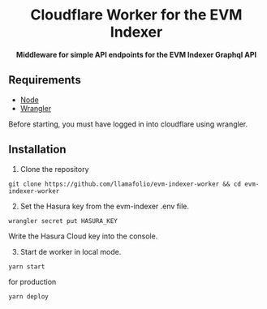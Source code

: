 <h1 align="center">
<strong>Cloudflare Worker for the EVM Indexer</strong>
</h1>
<p align="center">
<strong>Middleware for simple API endpoints for the EVM Indexer Graphql API</strong>
</p>

## Requirements

- [Node](https://nodejs.org/en/)
- [Wrangler](https://github.com/cloudflare/wrangler2)

Before starting, you must have logged in into cloudflare using wrangler.

## Installation

1. Clone the repository

```
git clone https://github.com/llamafolio/evm-indexer-worker && cd evm-indexer-worker
```

2. Set the Hasura key from the evm-indexer .env file.

```
wrangler secret put HASURA_KEY
```

Write the Hasura Cloud key into the console.

3. Start de worker in local mode.

```
yarn start
```

for production

```
yarn deploy
```

